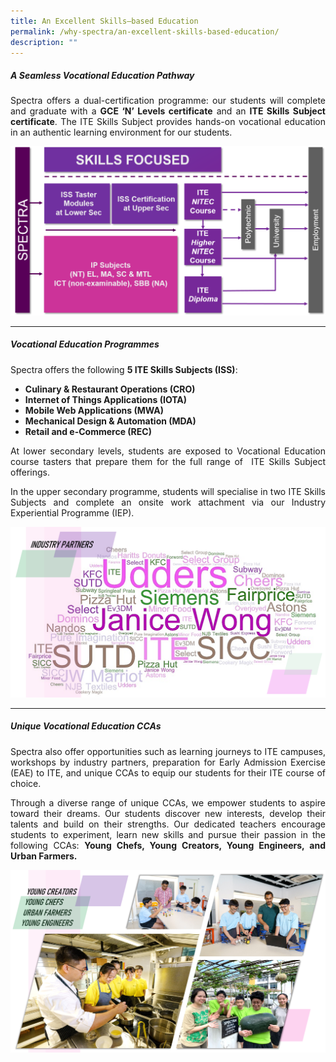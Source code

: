 ```yaml
---
title: An Excellent Skills–based Education
permalink: /why-spectra/an-excellent-skills-based-education/
description: ""
---
```

##### **A Seamless Vocational Education Pathway**

<p align="justify">Spectra offers a dual-certification programme: our students will complete and graduate with a&nbsp;<b>GCE ‘N’ Levels certificate</b>&nbsp;and an&nbsp;<b>ITE Skills Subject certificate</b>. The ITE Skills Subject provides hands-on vocational education in an authentic learning environment for our students.</p>

![](/images/VE-Pathway-Aug-2022-1024x549.png)

***
##### **Vocational Education Programmes**

Spectra offers the following&nbsp;**5 ITE Skills Subjects (ISS)**:

* **Culinary &amp; Restaurant Operations (CRO)**
* **Internet of Things Applications (IOTA)**
* **Mobile Web Applications (MWA)**
* **Mechanical Design &amp; Automation (MDA)**
* **Retail and e-Commerce (REC)**

<p align="justify">At lower secondary levels, students are exposed to Vocational Education course tasters that prepare them for the full range of&nbsp; ITE Skills Subject offerings.</p>

<p align="justify">In the upper secondary programme, students will specialise in two ITE Skills Subjects and complete an onsite work attachment via our Industry Experiential Programme (IEP).</p>

![](/images/industry%20partners.png)
* * *

##### **Unique Vocational Education CCAs**

<p align="justify">Spectra also offer opportunities such as learning journeys to ITE campuses, workshops by industry partners, preparation for Early Admission Exercise (EAE) to ITE, and unique CCAs to equip our students for their ITE course of choice.</p>

<p align="justify">Through a diverse range of unique CCAs, we empower students to aspire toward their dreams. Our students discover new interests, develop their talents and build on their strengths. Our dedicated teachers encourage students to experiment, learn new skills and pursue their passion in the following CCAs:&nbsp;<b>Young Chefs, Young Creators, Young Engineers, and Urban Farmers.</b></p>

![Unique Ccas](/images/Unique-CCAs-1.png)